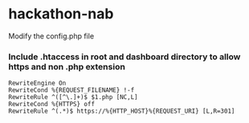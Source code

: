 # hackathon-nab

Modify the config.php file

### Include .htaccess in root and dashboard directory to allow https and non .php extension

```
RewriteEngine On
RewriteCond %{REQUEST_FILENAME} !-f
RewriteRule ^([^\.]+)$ $1.php [NC,L] 
RewriteCond %{HTTPS} off
RewriteRule ^(.*)$ https://%{HTTP_HOST}%{REQUEST_URI} [L,R=301]
```
